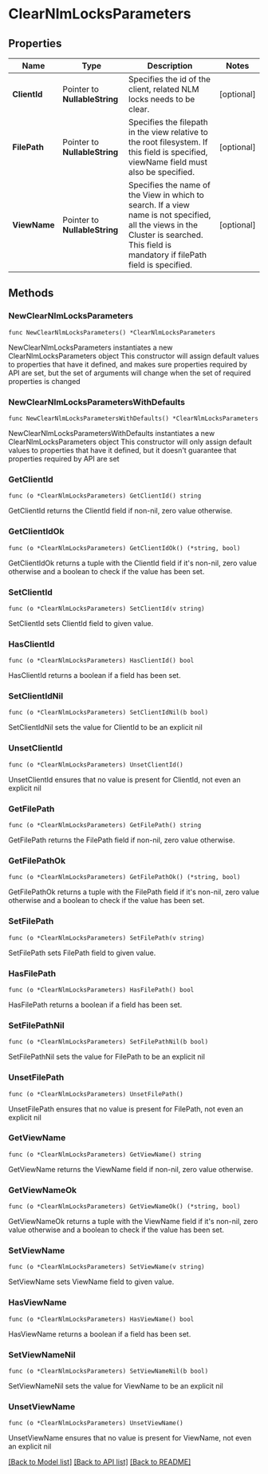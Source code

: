 # ClearNlmLocksParameters

## Properties

Name | Type | Description | Notes
------------ | ------------- | ------------- | -------------
**ClientId** | Pointer to **NullableString** | Specifies the id of the client, related NLM locks needs to be clear. | [optional] 
**FilePath** | Pointer to **NullableString** | Specifies the filepath in the view relative to the root filesystem. If this field is specified, viewName field must also be specified. | [optional] 
**ViewName** | Pointer to **NullableString** | Specifies the name of the View in which to search. If a view name is not specified, all the views in the Cluster is searched. This field is mandatory if filePath field is specified. | [optional] 

## Methods

### NewClearNlmLocksParameters

`func NewClearNlmLocksParameters() *ClearNlmLocksParameters`

NewClearNlmLocksParameters instantiates a new ClearNlmLocksParameters object
This constructor will assign default values to properties that have it defined,
and makes sure properties required by API are set, but the set of arguments
will change when the set of required properties is changed

### NewClearNlmLocksParametersWithDefaults

`func NewClearNlmLocksParametersWithDefaults() *ClearNlmLocksParameters`

NewClearNlmLocksParametersWithDefaults instantiates a new ClearNlmLocksParameters object
This constructor will only assign default values to properties that have it defined,
but it doesn't guarantee that properties required by API are set

### GetClientId

`func (o *ClearNlmLocksParameters) GetClientId() string`

GetClientId returns the ClientId field if non-nil, zero value otherwise.

### GetClientIdOk

`func (o *ClearNlmLocksParameters) GetClientIdOk() (*string, bool)`

GetClientIdOk returns a tuple with the ClientId field if it's non-nil, zero value otherwise
and a boolean to check if the value has been set.

### SetClientId

`func (o *ClearNlmLocksParameters) SetClientId(v string)`

SetClientId sets ClientId field to given value.

### HasClientId

`func (o *ClearNlmLocksParameters) HasClientId() bool`

HasClientId returns a boolean if a field has been set.

### SetClientIdNil

`func (o *ClearNlmLocksParameters) SetClientIdNil(b bool)`

 SetClientIdNil sets the value for ClientId to be an explicit nil

### UnsetClientId
`func (o *ClearNlmLocksParameters) UnsetClientId()`

UnsetClientId ensures that no value is present for ClientId, not even an explicit nil
### GetFilePath

`func (o *ClearNlmLocksParameters) GetFilePath() string`

GetFilePath returns the FilePath field if non-nil, zero value otherwise.

### GetFilePathOk

`func (o *ClearNlmLocksParameters) GetFilePathOk() (*string, bool)`

GetFilePathOk returns a tuple with the FilePath field if it's non-nil, zero value otherwise
and a boolean to check if the value has been set.

### SetFilePath

`func (o *ClearNlmLocksParameters) SetFilePath(v string)`

SetFilePath sets FilePath field to given value.

### HasFilePath

`func (o *ClearNlmLocksParameters) HasFilePath() bool`

HasFilePath returns a boolean if a field has been set.

### SetFilePathNil

`func (o *ClearNlmLocksParameters) SetFilePathNil(b bool)`

 SetFilePathNil sets the value for FilePath to be an explicit nil

### UnsetFilePath
`func (o *ClearNlmLocksParameters) UnsetFilePath()`

UnsetFilePath ensures that no value is present for FilePath, not even an explicit nil
### GetViewName

`func (o *ClearNlmLocksParameters) GetViewName() string`

GetViewName returns the ViewName field if non-nil, zero value otherwise.

### GetViewNameOk

`func (o *ClearNlmLocksParameters) GetViewNameOk() (*string, bool)`

GetViewNameOk returns a tuple with the ViewName field if it's non-nil, zero value otherwise
and a boolean to check if the value has been set.

### SetViewName

`func (o *ClearNlmLocksParameters) SetViewName(v string)`

SetViewName sets ViewName field to given value.

### HasViewName

`func (o *ClearNlmLocksParameters) HasViewName() bool`

HasViewName returns a boolean if a field has been set.

### SetViewNameNil

`func (o *ClearNlmLocksParameters) SetViewNameNil(b bool)`

 SetViewNameNil sets the value for ViewName to be an explicit nil

### UnsetViewName
`func (o *ClearNlmLocksParameters) UnsetViewName()`

UnsetViewName ensures that no value is present for ViewName, not even an explicit nil

[[Back to Model list]](../README.md#documentation-for-models) [[Back to API list]](../README.md#documentation-for-api-endpoints) [[Back to README]](../README.md)


